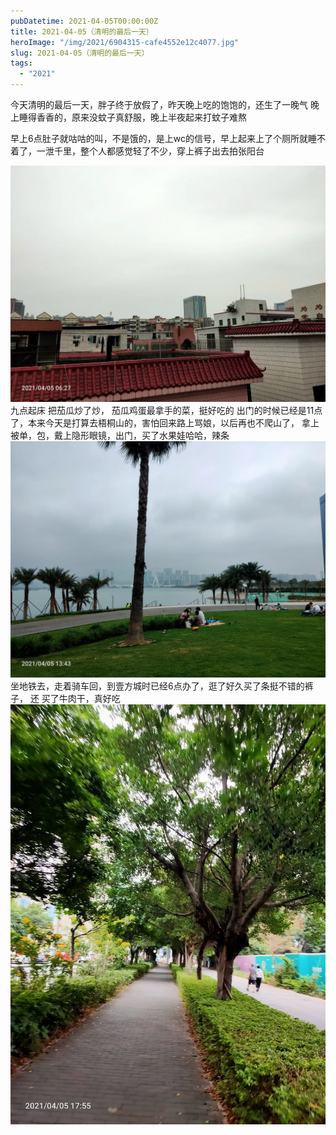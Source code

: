 ```yaml
---
pubDatetime: 2021-04-05T00:00:00Z
title: 2021-04-05（清明的最后一天）
heroImage: "/img/2021/6904315-cafe4552e12c4077.jpg"
slug: 2021-04-05（清明的最后一天）
tags:
  - "2021"
---
```


今天清明的最后一天，胖子终于放假了，昨天晚上吃的饱饱的，还生了一晚气
晚上睡得香香的，原来没蚊子真舒服，晚上半夜起来打蚊子难熬

早上6点肚子就咕咕的叫，不是饿的，是上wc的信号，早上起来上了个厕所就睡不着了，一泄千里，整个人都感觉轻了不少，穿上裤子出去拍张阳台

![](../../../../public/img/2021/6904315-cafe4552e12c4077.jpg)
九点起床 把茄瓜炒了炒， 茄瓜鸡蛋最拿手的菜，挺好吃的
出门的时候已经是11点了，本来今天是打算去梧桐山的，害怕回来路上骂娘，以后再也不爬山了，
拿上被单，包，戴上隐形眼镜，出门，买了水果娃哈哈，辣条
![](../../../../public/img/2021/6904315-10462779f427199d.jpg)
坐地铁去，走着骑车回，到壹方城时已经6点办了，逛了好久买了条挺不错的裤子， 还 买了牛肉干，真好吃
![](../../../../public/img/2021/6904315-f1f7a151d28fd6e0.jpg)
